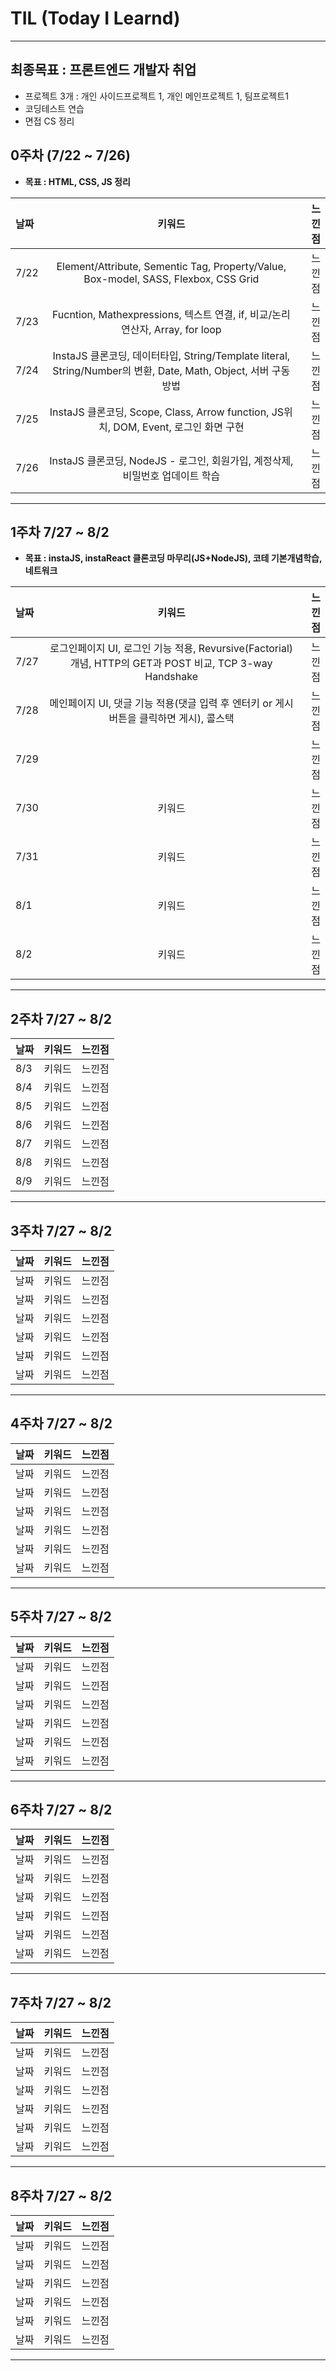 # TIL (Today I Learnd)

---

## 최종목표 : 프론트엔드 개발자 취업

- 프로젝트 3개 : 개인 사이드프로젝트 1, 개인 메인프로젝트 1, 팀프로젝트1
- 코딩테스트 연습
- 면접 CS 정리

## 0주차 (7/22 ~ 7/26)

- **목표 : HTML, CSS, JS 정리**

| 날짜 |                                                     키워드                                                     | 느낀점 |
| :--- | :------------------------------------------------------------------------------------------------------------: | -----: |
| 7/22 |              Element/Attribute, Sementic Tag, Property/Value, Box-model, SASS, Flexbox, CSS Grid               | 느낀점 |
| 7/23 |                 Fucntion, Mathexpressions, 텍스트 연결, if, 비교/논리 연산자, Array, for loop                  | 느낀점 |
| 7/24 | InstaJS 클론코딩, 데이터타입, String/Template literal, String/Number의 변환, Date, Math, Object, 서버 구동방법 | 느낀점 |
| 7/25 |              InstaJS 클론코딩, Scope, Class, Arrow function, JS위치, DOM, Event, 로그인 화면 구현              | 느낀점 |
| 7/26 |                 InstaJS 클론코딩, NodeJS - 로그인, 회원가입, 계정삭제, 비밀번호 업데이트 학습                  | 느낀점 |

---

## 1주차 7/27 ~ 8/2

- **목표 : instaJS, instaReact 클론코딩 마무리(JS+NodeJS), 코테 기본개념학습, 네트워크**

| 날짜 |                                                  키워드                                                   | 느낀점 |
| :--- | :-------------------------------------------------------------------------------------------------------: | -----: |
| 7/27 | 로그인페이지 UI, 로그인 기능 적용, Revursive(Factorial) 개념, HTTP의 GET과 POST 비교, TCP 3-way Handshake | 느낀점 |
| 7/28 |          메인페이지 UI, 댓글 기능 적용(댓글 입력 후 엔터키 or 게시 버튼을 클릭하면 게시), 콜스택          | 느낀점 |
| 7/29 |                                                                                                           | 느낀점 |
| 7/30 |                                                  키워드                                                   | 느낀점 |
| 7/31 |                                                  키워드                                                   | 느낀점 |
| 8/1  |                                                  키워드                                                   | 느낀점 |
| 8/2  |                                                  키워드                                                   | 느낀점 |

---

## 2주차 7/27 ~ 8/2

| 날짜 | 키워드 | 느낀점 |
| :--- | :----: | -----: |
| 8/3  | 키워드 | 느낀점 |
| 8/4  | 키워드 | 느낀점 |
| 8/5  | 키워드 | 느낀점 |
| 8/6  | 키워드 | 느낀점 |
| 8/7  | 키워드 | 느낀점 |
| 8/8  | 키워드 | 느낀점 |
| 8/9  | 키워드 | 느낀점 |

---

## 3주차 7/27 ~ 8/2

| 날짜 | 키워드 | 느낀점 |
| :--- | :----: | -----: |
| 날짜 | 키워드 | 느낀점 |
| 날짜 | 키워드 | 느낀점 |
| 날짜 | 키워드 | 느낀점 |
| 날짜 | 키워드 | 느낀점 |
| 날짜 | 키워드 | 느낀점 |
| 날짜 | 키워드 | 느낀점 |

---

## 4주차 7/27 ~ 8/2

| 날짜 | 키워드 | 느낀점 |
| :--- | :----: | -----: |
| 날짜 | 키워드 | 느낀점 |
| 날짜 | 키워드 | 느낀점 |
| 날짜 | 키워드 | 느낀점 |
| 날짜 | 키워드 | 느낀점 |
| 날짜 | 키워드 | 느낀점 |
| 날짜 | 키워드 | 느낀점 |

---

## 5주차 7/27 ~ 8/2

| 날짜 | 키워드 | 느낀점 |
| :--- | :----: | -----: |
| 날짜 | 키워드 | 느낀점 |
| 날짜 | 키워드 | 느낀점 |
| 날짜 | 키워드 | 느낀점 |
| 날짜 | 키워드 | 느낀점 |
| 날짜 | 키워드 | 느낀점 |
| 날짜 | 키워드 | 느낀점 |

---

## 6주차 7/27 ~ 8/2

| 날짜 | 키워드 | 느낀점 |
| :--- | :----: | -----: |
| 날짜 | 키워드 | 느낀점 |
| 날짜 | 키워드 | 느낀점 |
| 날짜 | 키워드 | 느낀점 |
| 날짜 | 키워드 | 느낀점 |
| 날짜 | 키워드 | 느낀점 |
| 날짜 | 키워드 | 느낀점 |

---

## 7주차 7/27 ~ 8/2

| 날짜 | 키워드 | 느낀점 |
| :--- | :----: | -----: |
| 날짜 | 키워드 | 느낀점 |
| 날짜 | 키워드 | 느낀점 |
| 날짜 | 키워드 | 느낀점 |
| 날짜 | 키워드 | 느낀점 |
| 날짜 | 키워드 | 느낀점 |
| 날짜 | 키워드 | 느낀점 |

---

## 8주차 7/27 ~ 8/2

| 날짜 | 키워드 | 느낀점 |
| :--- | :----: | -----: |
| 날짜 | 키워드 | 느낀점 |
| 날짜 | 키워드 | 느낀점 |
| 날짜 | 키워드 | 느낀점 |
| 날짜 | 키워드 | 느낀점 |
| 날짜 | 키워드 | 느낀점 |
| 날짜 | 키워드 | 느낀점 |

---
